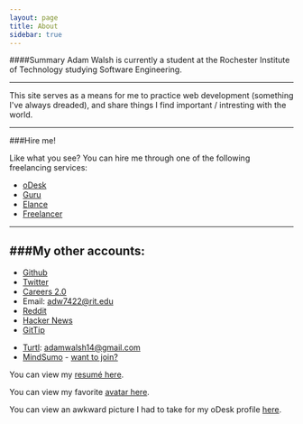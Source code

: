 ```yaml
---
layout: page
title: About
sidebar: true
---
```

####Summary
Adam Walsh is currently a student at the Rochester Institute of Technology studying Software Engineering.

------------------

This site serves as a means for me to practice web development (something I've always dreaded), and share things I find important / 
intresting with the world.

--------------------

###Hire me!

Like what you see? You can hire me through one of the following freelancing services:

* [oDesk](https://www.odesk.com/users/~01a47d8beb77450664)
* [Guru](http://www.guru.com/freelancers/adam-walsh)
* [Elance](https://www.elance.com/s/adam-walsh/)
* [Freelancer](https://www.freelancer.com/u/AdamWalsh4.html)

-----------

###My other accounts:
---------------
* [Github](https://github.com/walshie4)
* [Twitter](https://twitter.com/_walshie_)
* [Careers 2.0](https://careers.stackoverflow.com/adamwalsh)
* Email: adw7422@rit.edu
* [Reddit](http://www.reddit.com/user/_walshie_)
* [Hacker News](https://news.ycombinator.com/user?id=walshie4)
* [GitTip](https://www.gittip.com/walshie4/)
<script data-gittip-username="walshie4"
        data-gittip-widget="button"
                src="//gttp.co/v1.js"></script>
* [Turtl](https://turtl.it/): adamwalsh14@gmail.com
* [MindSumo](https://www.mindsumo.com/user/adw7422) - [want to join?](http://bit.ly/Q6vBzc)

You can view my [resumé here](/Resume.pdf).

You can view my favorite [avatar here](/public/avatar.gif).

You can view an awkward picture I had to take for my oDesk profile [here](/awkward_picture.jpg).
